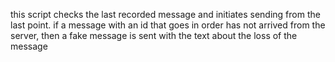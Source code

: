 this script checks the last recorded message and initiates sending from the last point. if a message with an id that goes in order has not arrived from the server, then a fake message is sent with the text about the loss of the message
